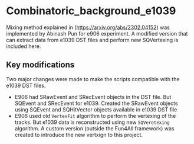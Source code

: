 # Combinatoric_background_e1039
Mixing method explained in (https://arxiv.org/abs/2302.04152) was implemented by Abinash Pun for e906 experiment. A modified version that can extract data from e1039 DST files and perform new SQVertexing is included here.

## Key modifications 
Two major changes were made to make the scripts compatible with the e1039 DST files.
- E906 had SRawEvent and SRecEvent objects in the DST file. But SQEvent and SRecEvent for e1039. Created the SRawEvent objects using SQEvent and SQHitVector objects available in e1039 DST file
- E906 used old `VertexFit` algorithm to perform the vertexing of the tracks. But e1039 data is reconstructed using new `SQVeretexing` algorithm. A custom version (outside the Fun4All framework) was created to introduce the new vertxign to this project.
